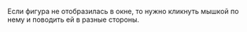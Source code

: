 Если фигура не отобразилась в окне, то нужно кликнуть мышкой по нему и поводить ей в разные стороны.
